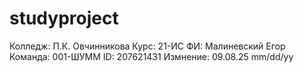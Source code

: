 # studyproject
Колледж: П.К. Овчинникова
Курс: 21-ИС
ФИ: Малиневский Егор
Команда: 001-ШУММ
ID: 207621431
Измнение: 09.08.25 mm/dd/yy